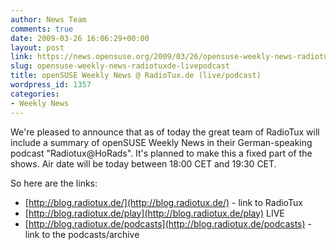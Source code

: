 ```yaml
---
author: News Team
comments: true
date: 2009-03-26 16:06:29+00:00
layout: post
link: https://news.opensuse.org/2009/03/26/opensuse-weekly-news-radiotuxde-livepodcast/
slug: opensuse-weekly-news-radiotuxde-livepodcast
title: openSUSE Weekly News @ RadioTux.de (live/podcast)
wordpress_id: 1357
categories:
- Weekly News
---
```


We're pleased to announce that as of today the great team of RadioTux will include a summary of openSUSE Weekly News in their German-speaking podcast "Radiotux@HoRads". It's planned to make this a fixed part of the shows. Air date will be today between 18:00 CET and 19:30 CET. 

So here are the links: 
* [http://blog.radiotux.de/](http://blog.radiotux.de/) - link to RadioTux
* [http://blog.radiotux.de/play](http://blog.radiotux.de/play) LIVE
* [http://blog.radiotux.de/podcasts](http://blog.radiotux.de/podcasts) - link to the podcasts/archive
